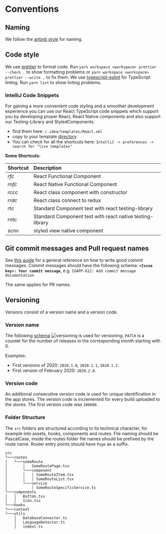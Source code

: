 # Conventions

## Naming

We follow the [airbnb style](https://github.com/airbnb/javascript/tree/master/react) for naming.

## Code style

We use [prettier](https://prettier.io) to format code. Run `yarn workspace <workspace> prettier --check .` to show
formatting problems or `yarn workspace <workspace> prettier --write .` to fix them. We
use [typescript-eslint](https://github.com/typescript-eslint/typescript-eslint) for TypeScript linting. Run `yarn lint`
to show linting problems.

### IntelliJ Code Snippets

For gaining a more convenient code styling and a smoother development experience you can use our React TypeScript code
snippets which support you by developing proper React, React Native components and also support our Testing-Library and
StyledComponents.

- find them here: `/.idea/templates/React.xml`
- copy to your
  template [directory](https://www.jetbrains.com/help/idea/directories-used-by-the-ide-to-store-settings-caches-plugins-and-logs.html#config-directory)
- You can check for all the shortcuts here: `IntelliJ -> preferences -> search for "live templates"`

**Some Shortcuts:**

| Shortcut  | Description  | 
| :------------ |:---------------| 
| *rfc* | React Functional Component       |  
| *rnfc* | React Native Functional Component              |   
| *rccc* | React class component with constructor        |   
| *rrdc* | React class connect to redux   |   
| *rtc* | Standard Component test with react testing-library        |   
| *rntc* | Standard Component test with react native testing-library      |   
| *scnv* | styled view native component      |   

## Git commit messages and Pull request names

See [this guide](https://github.com/erlang/otp/wiki/Writing-good-commit-messages) for a general reference on how to
write good commit messages. Commit messages should have the following schema:
**`<Issue key>: Your commit message`**, e.g. `IGAPP-612: Add commit message documentation`

The same applies for PR names.

## Versioning

Versions consist of a version name and a version code.

### Version name

The following [schema](https://calver.org/) ![versioning](https://img.shields.io/badge/calver-YYYY.MM.PATCH-22bfda.svg)
is used for versioning.
`PATCH` is a counter for the number of releases in the corresponding month starting with 0.

Examples:

- First versions of 2020: `2020.1.0`, `2020.1.1`, `2020.1.2`.
- First version of February 2020: `2020.2.0`.

### Version code

An additional consecutive version code is used for unique identification in the app stores. The version code is
incremented for every build uploaded to the stores. The first version code was `100000`.

### Folder Structure

The `src` folders are structured according to its technical character, for example into assets, hooks, components and
routes. File naming should be PascalCase, inside the routes folder file names should be prefixed by the route name.
Router entry points should have `Page` as a suffix.

```
src
└───routes
│   └───someRoute
│       │   SomeRoutePage.tsx
│       └───component
│       │   │ SomeRouteItem.tsx
│       │   │ SomeRouteList.tsx
│       └───service
│           │ SomeRouteSpecificService.ts
└───components
│   │   Button.tsx
│   │   Icon.tsx
└───hooks
└───context
└───utils
    │   DatabaseConnector.ts
    │   LanguageDetector.ts
    |   indext.ts
```
